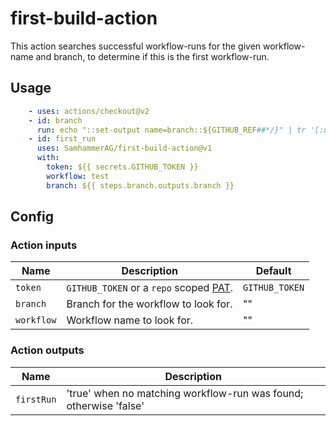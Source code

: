 # first-build-action
This action searches successful workflow-runs for the given workflow-name and branch, to determine if this is the first workflow-run.

## Usage

```yml
    - uses: actions/checkout@v2
    - id: branch
      run: echo "::set-output name=branch::${GITHUB_REF##*/}" | tr '[:upper:]' '[:lower:]'
    - id: first_run
      uses: SamhammerAG/first-build-action@v1
      with:
        token: ${{ secrets.GITHUB_TOKEN }}
        workflow: test
        branch: ${{ steps.branch.outputs.branch }}
```

## Config

### Action inputs

| Name | Description | Default |
| --- | --- | --- |
| `token` | `GITHUB_TOKEN` or a `repo` scoped [PAT](https://docs.github.com/en/github/authenticating-to-github/creating-a-personal-access-token). | `GITHUB_TOKEN` |
| `branch` | Branch for the workflow to look for. | "" |
| `workflow` | Workflow name to look for. | "" |


### Action outputs

| Name | Description |
| --- | --- |
| `firstRun` | 'true' when no matching workflow-run was found; otherwise 'false' |

